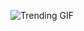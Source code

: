 
<!-- GIF_SECTION -->
![Trending GIF](https://media1.giphy.com/media/v1.Y2lkPThiYjIxNzcyYXRkeTc3cnYxMW45cmdxYW5wZ2M1d20zMHZneDJtb28zMXNmcmYxNyZlcD12MV9naWZzX3NlYXJjaCZjdD1n/78XCFBGOlS6keY1Bil/giphy.gif)
<!-- END_GIF_SECTION -->
